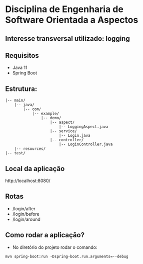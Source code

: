 # Disciplina de Engenharia de Software Orientada a Aspectos

## Interesse transversal utilizado: logging

## Requisitos
- Java 11
- Spring Boot

## Estrutura:
```src/
|-- main/
    |-- java/
        |-- com/
            |-- example/
                |-- demo/
                    |-- aspect/
                        |-- LoggingAspect.java
                    |-- service/
                        |-- Login.java
                    |-- controller/
                        |-- LoginController.java
    |-- resources/
|-- test/
```

## Local da aplicação
http://localhost:8080/

## Rotas
- /login/after
- /login/before
- /login/around

## Como rodar a aplicação?
- No diretório do projeto rodar o comando:
```
mvn spring-boot:run -Dspring-boot.run.arguments=--debug
```